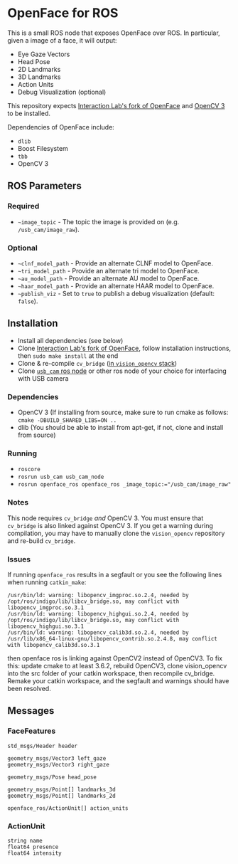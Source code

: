 # OpenFace for ROS

This is a small ROS node that exposes OpenFace over ROS. In particular, given a image of a face, it will output:
  * Eye Gaze Vectors
  * Head Pose
  * 2D Landmarks
  * 3D Landmarks
  * Action Units
  * Debug Visualization (optional)

This repository expects [Interaction Lab's fork of OpenFace](https://github.com/interaction-lab/OpenFace) and [OpenCV 3](https://github.com/opencv/opencv) to be installed.

Dependencies of OpenFace include:
  * `dlib`
  * Boost Filesystem
  * `tbb`
  * OpenCV 3

## ROS Parameters

### Required
  * `~image_topic` - The topic the image is provided on (e.g. `/usb_cam/image_raw`).

### Optional
  * `~clnf_model_path` - Provide an alternate CLNF model to OpenFace.
  * `~tri_model_path` - Provide an alternate tri model to OpenFace.
  * `~au_model_path` - Provide an alternate AU model to OpenFace.
   * `~haar_model_path` - Provide an alternate HAAR model to OpenFace.
  * `~publish_viz` - Set to `true` to publish a debug visualization (default: `false`).

## Installation
  * Install all dependencies (see below)
  * Clone  [Interaction Lab's fork of OpenFace](https://github.com/interaction-lab/OpenFace), follow installation instructions, then `sudo make install` at the end
  * Clone & re-compile `cv_bridge` ([in `vision_opencv` stack](http://wiki.ros.org/vision_opencv))
  * Clone [`usb_cam` ros node](http://wiki.ros.org/usb_cam) or other ros node of your choice for interfacing with USB camera

### Dependencies
  * OpenCV 3 (If installing from source, make sure to run cmake as follows: `cmake -DBUILD_SHARED_LIBS=ON ..﻿⁠⁠⁠⁠`
  * dlib (You should be able to install from apt-get, if not, clone and install from source)

### Running
  * `roscore`
  * `rosrun usb_cam usb_cam_node`
  * `rosrun openface_ros openface_ros _image_topic:="/usb_cam/image_raw"`

### Notes

This node requires `cv_bridge` *and* OpenCV 3. You must ensure that `cv_bridge` is also linked against OpenCV 3. If you get a warning during compilation, you may have to manually clone the `vision_opencv` repository and re-build `cv_bridge`.

### Issues

If running `openface_ros` results in a segfault or you see the following lines when running `catkin_make`:

    /usr/bin/ld: warning: libopencv_imgproc.so.2.4, needed by /opt/ros/indigo/lib/libcv_bridge.so, may conflict with libopencv_imgproc.so.3.1
    /usr/bin/ld: warning: libopencv_highgui.so.2.4, needed by /opt/ros/indigo/lib/libcv_bridge.so, may conflict with libopencv_highgui.so.3.1
    /usr/bin/ld: warning: libopencv_calib3d.so.2.4, needed by /usr/lib/x86_64-linux-gnu/libopencv_contrib.so.2.4.8, may conflict with libopencv_calib3d.so.3.1

then openface ros is linking against OpenCV2 instead of OpenCV3. To fix this: update cmake to at least 3.6.2, rebuild OpenCV3, clone vision\_opencv into the src folder of your catkin workspace, then recompile cv\_bridge. Remake your catkin workspace, and the segfault and warnings should have been resolved.

## Messages

### FaceFeatures
```
std_msgs/Header header

geometry_msgs/Vector3 left_gaze
geometry_msgs/Vector3 right_gaze

geometry_msgs/Pose head_pose

geometry_msgs/Point[] landmarks_3d
geometry_msgs/Point[] landmarks_2d

openface_ros/ActionUnit[] action_units
```

### ActionUnit
```
string name
float64 presence
float64 intensity
```
